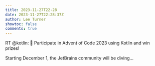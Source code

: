```yaml
---
title: 2023-11-27T22-28
date: 2023-11-27T22:28:37Z
author: Lee Turner
showtoc: false
comments: true
---
```


RT @kotlin: 🌲 Participate in Advent of Code 2023 using Kotlin and win prizes!

Starting December 1, the JetBrains community will be diving…

